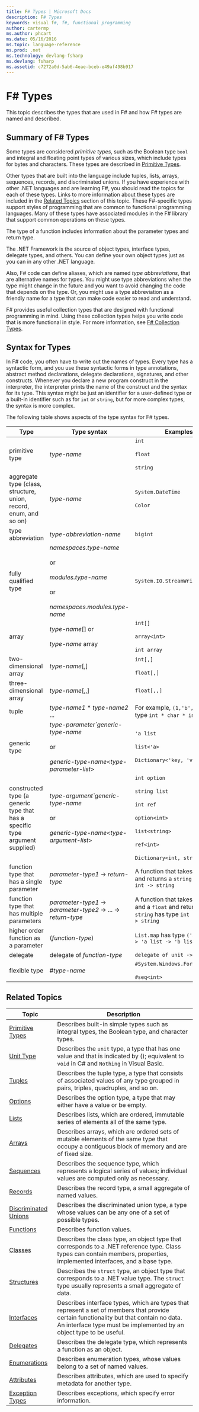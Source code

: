 ```yaml
---
title: F# Types | Microsoft Docs
description: F# Types
keywords: visual f#, f#, functional programming
author: cartermp
ms.author: phcart
ms.date: 05/16/2016
ms.topic: language-reference
ms.prod: .net
ms.technology: devlang-fsharp
ms.devlang: fsharp
ms.assetid: c7272a0d-5ab6-4eae-bceb-e49af498b917 
---
```


# F# Types

This topic describes the types that are used in F# and how F# types are named and described.


## Summary of F# Types
Some types are considered *primitive types*, such as the Boolean type `bool` and integral and floating point types of various sizes, which include types for bytes and characters. These types are described in [Primitive Types](primitive-types.md).

Other types that are built into the language include tuples, lists, arrays, sequences, records, and discriminated unions. If you have experience with other .NET languages and are learning F#, you should read the topics for each of these types. Links to more information about these types are included in the [Related Topics](https://msdn.microsoft.com/library/#rel) section of this topic. These F#-specific types support styles of programming that are common to functional programming languages. Many of these types have associated modules in the F# library that support common operations on these types.

The type of a function includes information about the parameter types and return type.

The .NET Framework is the source of object types, interface types, delegate types, and others. You can define your own object types just as you can in any other .NET language.

Also, F# code can define aliases, which are named *type abbreviations*, that are alternative names for types. You might use type abbreviations when the type might change in the future and you want to avoid changing the code that depends on the type. Or, you might use a type abbreviation as a friendly name for a type that can make code easier to read and understand.

F# provides useful collection types that are designed with functional programming in mind. Using these collection types helps you write code that is more functional in style. For more information, see [F# Collection Types](fsharp-collection-types.md).


## Syntax for Types
In F# code, you often have to write out the names of types. Every type has a syntactic form, and you use these syntactic forms in type annotations, abstract method declarations, delegate declarations, signatures, and other constructs. Whenever you declare a new program construct in the interpreter, the interpreter prints the name of the construct and the syntax for its type. This syntax might be just an identifier for a user-defined type or a built-in identifier such as for `int` or `string`, but for more complex types, the syntax is more complex.

The following table shows aspects of the type syntax for F# types.



|Type|Type syntax|Examples|
|----|-----------|--------|
|primitive type|*type-name*|`int`<br /><br />`float`<br /><br />`string`|
|aggregate type (class, structure, union, record, enum, and so on)|*type-name*|`System.DateTime`<br /><br />`Color`|
|type abbreviation|*type-abbreviation-name*|`bigint`|
|fully qualified type|*namespaces.type-name*<br /><br />or<br /><br />*modules.type-name*<br /><br />or<br /><br />*namespaces.modules.type-name*|`System.IO.StreamWriter`|
|array|*type-name*[] or<br /><br />*type-name* array|`int[]`<br /><br />`array<int>`<br /><br />`int array`|
|two-dimensional array|*type-name*[,]|`int[,]`<br /><br />`float[,]`|
|three-dimensional array|*type-name*[,,]|`float[,,]`|
|tuple|*type-name1* &#42; *type-name2* ...|For example, `(1,'b',3)` has type `int * char * int`|
|generic type|*type-parameter`generic-type-name*<br /><br />or<br /><br />*generic-type-name*&lt;*type-parameter-list*&gt;|`'a list`<br /><br />`list<'a>`<br /><br />`Dictionary<'key, 'value>`|
|constructed type (a generic type that has a specific type argument supplied)|*type-argument`generic-type-name*<br /><br />or<br /><br />*generic-type-name*&lt;*type-argument-list*&gt;|`int option`<br /><br />`string list`<br /><br />`int ref`<br /><br />`option<int>`<br /><br />`list<string>`<br /><br />`ref<int>`<br /><br />`Dictionary<int, string>`|
|function type that has a single parameter|*parameter-type1* -&gt; *return-type*|A function that takes an `int` and returns a `string` has type `int -> string`|
|function type that has multiple parameters|*parameter-type1* -&gt; *parameter-type2* -&gt; ... -&gt; *return-type*|A function that takes an `int` and a `float` and returns a `string` has type `int -> float -> string`|
|higher order function as a parameter|(*function-type*)|`List.map` has type `('a -> 'b) -> 'a list -> 'b list`|
|delegate|delegate of *function-type*|`delegate of unit -> int`|
|flexible type|#*type-name*|`#System.Windows.Forms.Control`<br /><br />`#seq<int>`|

## Related Topics


|Topic|Description|
|-----|-----------|
|[Primitive Types](primitive-types.md)|Describes built-in simple types such as integral types, the Boolean type, and character types.|
|[Unit Type](unit-type.md)|Describes the `unit` type, a type that has one value and that is indicated by (); equivalent to `void` in C# and `Nothing` in Visual Basic.|
|[Tuples](tuples.md)|Describes the tuple type, a type that consists of associated values of any type grouped in pairs, triples, quadruples, and so on.|
|[Options](options.md)|Describes the option type, a type that may either have a value or be empty.|
|[Lists](lists.md)|Describes lists, which are ordered, immutable series of elements all of the same type.|
|[Arrays](arrays.md)|Describes arrays, which are ordered sets of mutable elements of the same type that occupy a contiguous block of memory and are of fixed size.|
|[Sequences](sequences.md)|Describes the sequence type, which represents a logical series of values; individual values are computed only as necessary.|
|[Records](records.md)|Describes the record type, a small aggregate of named values.|
|[Discriminated Unions](discriminated-unions.md)|Describes the discriminated union type, a type whose values can be any one of a set of possible types.|
|[Functions](functions/index.md)|Describes function values.|
|[Classes](classes.md)|Describes the class type, an object type that corresponds to a .NET reference type. Class types can contain members, properties, implemented interfaces, and a base type.|
|[Structures](structures.md)|Describes the `struct` type, an object type that corresponds to a .NET value type. The `struct` type usually represents a small aggregate of data.|
|[Interfaces](interfaces.md)|Describes interface types, which are types that represent a set of members that provide certain functionality but that contain no data. An interface type must be implemented by an object type to be useful.|
|[Delegates](delegates.md)|Describes the delegate type, which represents a function as an object.|
|[Enumerations](enumerations.md)|Describes enumeration types, whose values belong to a set of named values.|
|[Attributes](attributes.md)|Describes attributes, which are used to specify metadata for another type.|
|[Exception Types](exception-handling/exception-types.md)|Describes exceptions, which specify error information.|
